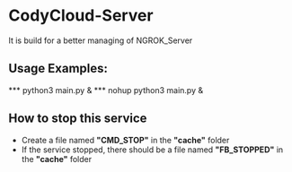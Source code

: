 # CodyCloud-Server
It is build for a better managing of NGROK_Server

## Usage Examples:
*** python3 main.py &
*** nohup python3 main.py &

## How to stop this service
- Create a file named **"CMD_STOP"** in the **"cache"** folder
- If the service stopped, there should be a file named **"FB_STOPPED"** in the **"cache"** folder
